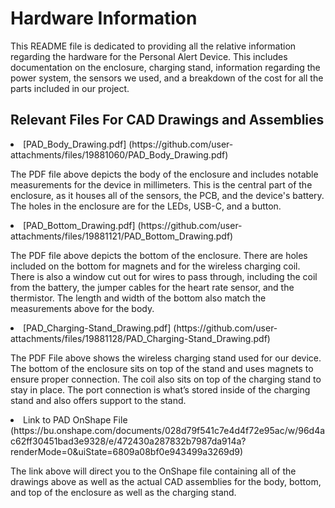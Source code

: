 <h1>Hardware Information</h1>
<p>This README file is dedicated to providing all the relative information regarding the hardware for the Personal Alert Device. This includes documentation on the enclosure, charging stand, information regarding the power system, the sensors we used, and a breakdown of the cost for all the parts included in our project.</p>
<h2>Relevant Files For CAD Drawings and Assemblies</h2>
<li>[PAD_Body_Drawing.pdf] (https://github.com/user-attachments/files/19881060/PAD_Body_Drawing.pdf) </li>
<p>The PDF file above depicts the body of the enclosure and includes notable measurements for the device in millimeters. This is the central part of the enclosure, as it houses all of the sensors, the PCB, and the device's battery. The holes in the enclosure are for the LEDs, USB-C, and a button.</p>
<li>[PAD_Bottom_Drawing.pdf] (https://github.com/user-attachments/files/19881121/PAD_Bottom_Drawing.pdf)</li>
<p>The PDF file above depicts the bottom of the enclosure. There are holes included on the bottom for magnets and for the wireless charging coil. There is also a window cut out for wires to pass through, including the coil from the battery, the jumper cables for the heart rate sensor, and the thermistor. The length and width of the bottom also match the measurements above for the body. </p>
<li>[PAD_Charging-Stand_Drawing.pdf] (https://github.com/user-attachments/files/19881128/PAD_Charging-Stand_Drawing.pdf)</li>
<p>The PDF File above shows the wireless charging stand used for our device. The bottom of the enclosure sits on top of the stand and uses magnets to ensure proper connection. The coil also sits on top of the charging stand to stay in place. The port connection is what’s stored inside of the charging stand and also offers support to the stand.</p>
<li>Link to PAD OnShape File (https://bu.onshape.com/documents/028d79f541c7e4d4f72e95ac/w/96d4ac62ff30451bad3e9328/e/472430a287832b7987da914a?renderMode=0&uiState=6809a08bf0e943499a3269d9)</li>
<p>The link above will direct you to the OnShape file containing all of the drawings above as well as the actual CAD assemblies for the body, bottom, and top of the enclosure as well as the charging stand.</p>
